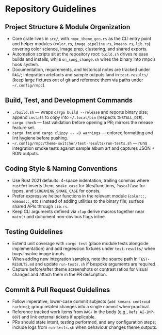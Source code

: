 # Repository Guidelines

## Project Structure & Module Organization
- Core crate lives in `src/`, with `rmpc_theme_gen.rs` as the CLI entry point and helper modules (`color.rs`, `image_pipeline.rs`, `kmeans.rs`, `lib.rs`) covering color science, image prep, clustering, and shared exports.
- Automation scripts sit at the repository root: `build.sh` drives release builds and installs, while `on_song_change.sh` wires the binary into rmpc’s hook system.
- Documentation, requirements, and historical notes are tracked under `RAG/`; integration artefacts and sample outputs land in `test-results/` (keep large fixtures out of git and reference them via paths under `~/.config/rmpc`).

## Build, Test, and Development Commands
- `./build.sh` — wraps `cargo build --release` and reports binary size; append `install` to copy into `~/.local/bin` (respects `INSTALL_DIR`).
- `cargo check` — fast validation before opening a PR; mirrors the release feature set.
- `cargo fmt` and `cargo clippy -- -D warnings` — enforce formatting and lint hygiene before pushing.
- `~/.config/rmpc/theme-switcher/test-results/run-tests.sh` — runs integration smoke tests against sample album art and captures JSON + RON outputs.

## Coding Style & Naming Conventions
- Use Rust 2021 defaults: 4-space indentation, trailing commas where `rustfmt` inserts them, `snake_case` for files/functions, `PascalCase` for types, and `SCREAMING_SNAKE_CASE` for consts.
- Prefer expressive helper functions in the relevant module (`color::`, `kmeans::`, etc.) instead of adding utilities to the binary file; surface shared APIs through `lib.rs`.
- Keep CLI arguments defined via `clap` derive macros together near `main()` and document non-obvious flags inline.

## Testing Guidelines
- Extend unit coverage with `cargo test` (place module tests alongside implementation) and add regression fixtures under `test-results/` when bugs involve image inputs.
- When adding new integration samples, note the source path in `TEST-RESULTS.md` and update `run-tests.sh` if bespoke arguments are required.
- Capture before/after theme screenshots or contrast ratios for visual changes and attach them in the PR description.

## Commit & Pull Request Guidelines
- Follow imperative, lower-case commit subjects (`add kmeans centroid caching`); group related changes into a single commit when practical.
- Reference tracked work items from `RAG/` in the body (e.g., `Refs AI-IMP-007`) and link external tickets if applicable.
- PRs should state intent, testing performed, and any configuration steps; include logs from `run-tests.sh` when behaviour changes theme outputs.
